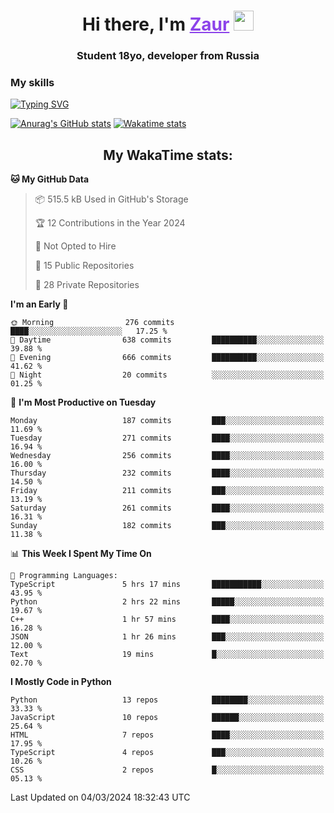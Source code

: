 <h1 align="center">
    Hi there, I'm 
    <a href="https://t.me/skyguy" target="_blank" style="color: #8C43EA">Zaur</a>
    <img src="https://github.com/blackcater/blackcater/raw/main/images/Hi.gif" height="32">
</h1>

<h3 align="center">
    Student 18yo, developer from Russia
</h3>  

### **My skills**
[![Typing SVG](https://readme-typing-svg.herokuapp.com?font=Oxanium&duration=3000&pause=1500&color=8C43EA&height=30&lines=Python:+FastAPI,+Flask,+Aiogram,+Telethon;SQL:+PostgreSQL,+SQLite;JavaScript/TypeScript:+React.js;HTML+(PUG),+CSS+(SCSS))](https://git.io/typing-svg)

[![Anurag's GitHub stats](https://github-readme-stats.vercel.app/api?username=mrskyguy&hide_title=true&count_private=true&show_icons=true&title_color=8C43EA&icon_color=BE57EA&bg_color=30,191919,341b56&text_color=B1B1B1&border_radius=10&hide_border=true)](https://github.com/anuraghazra/github-readme-stats)
[![Wakatime stats](https://github-readme-stats.vercel.app/api/wakatime?username=skyguy&hide_title=true&show_icons=true&title_color=8C43EA&icon_color=BE57EA&bg_color=30,191919,341b56&text_color=B1B1B1&border_radius=10&hide_border=true)](https://github.com/anuraghazra/github-readme-stats)


<h2 align="center"> My WakaTime stats: </h2>

<!--START_SECTION:waka-->
**🐱 My GitHub Data** 

> 📦 515.5 kB Used in GitHub's Storage 
 > 
> 🏆 12 Contributions in the Year 2024
 > 
> 🚫 Not Opted to Hire
 > 
> 📜 15 Public Repositories 
 > 
> 🔑 28 Private Repositories 
 > 
**I'm an Early 🐤** 

```text
🌞 Morning                276 commits         ████░░░░░░░░░░░░░░░░░░░░░   17.25 % 
🌆 Daytime                638 commits         ██████████░░░░░░░░░░░░░░░   39.88 % 
🌃 Evening                666 commits         ██████████░░░░░░░░░░░░░░░   41.62 % 
🌙 Night                  20 commits          ░░░░░░░░░░░░░░░░░░░░░░░░░   01.25 % 
```
📅 **I'm Most Productive on Tuesday** 

```text
Monday                   187 commits         ███░░░░░░░░░░░░░░░░░░░░░░   11.69 % 
Tuesday                  271 commits         ████░░░░░░░░░░░░░░░░░░░░░   16.94 % 
Wednesday                256 commits         ████░░░░░░░░░░░░░░░░░░░░░   16.00 % 
Thursday                 232 commits         ████░░░░░░░░░░░░░░░░░░░░░   14.50 % 
Friday                   211 commits         ███░░░░░░░░░░░░░░░░░░░░░░   13.19 % 
Saturday                 261 commits         ████░░░░░░░░░░░░░░░░░░░░░   16.31 % 
Sunday                   182 commits         ███░░░░░░░░░░░░░░░░░░░░░░   11.38 % 
```


📊 **This Week I Spent My Time On** 

```text
💬 Programming Languages: 
TypeScript               5 hrs 17 mins       ███████████░░░░░░░░░░░░░░   43.95 % 
Python                   2 hrs 22 mins       █████░░░░░░░░░░░░░░░░░░░░   19.67 % 
C++                      1 hr 57 mins        ████░░░░░░░░░░░░░░░░░░░░░   16.28 % 
JSON                     1 hr 26 mins        ███░░░░░░░░░░░░░░░░░░░░░░   12.00 % 
Text                     19 mins             █░░░░░░░░░░░░░░░░░░░░░░░░   02.70 % 
```

**I Mostly Code in Python** 

```text
Python                   13 repos            ████████░░░░░░░░░░░░░░░░░   33.33 % 
JavaScript               10 repos            ██████░░░░░░░░░░░░░░░░░░░   25.64 % 
HTML                     7 repos             ████░░░░░░░░░░░░░░░░░░░░░   17.95 % 
TypeScript               4 repos             ███░░░░░░░░░░░░░░░░░░░░░░   10.26 % 
CSS                      2 repos             █░░░░░░░░░░░░░░░░░░░░░░░░   05.13 % 
```




 Last Updated on 04/03/2024 18:32:43 UTC
<!--END_SECTION:waka-->
